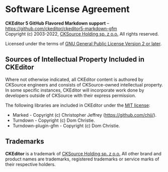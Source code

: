 Software License Agreement
==========================

**CKEditor 5 GitHub Flavored Markdown support** – https://github.com/ckeditor/ckeditor5-markdown-gfm <br>
Copyright (c) 2003-2022, [CKSource Holding sp. z o.o.](https://cksource.com) All rights reserved.

Licensed under the terms of [GNU General Public License Version 2 or later](http://www.gnu.org/licenses/gpl.html).

Sources of Intellectual Property Included in CKEditor
-----------------------------------------------------

Where not otherwise indicated, all CKEditor content is authored by CKSource engineers and consists of CKSource-owned intellectual property. In some specific instances, CKEditor will incorporate work done by developers outside of CKSource with their express permission.

The following libraries are included in CKEditor under the [MIT license](https://opensource.org/licenses/MIT):

* Marked - Copyright (c) Christopher Jeffrey (https://github.com/chjj/).
* Turndown - Copyright (c) Dom Christie.
* Turndown-plugin-gfm - Copyright (c) Dom Christie.

Trademarks
----------

**CKEditor** is a trademark of [CKSource Holding sp. z o.o.](https://cksource.com) All other brand and product names are trademarks, registered trademarks or service marks of their respective holders.

